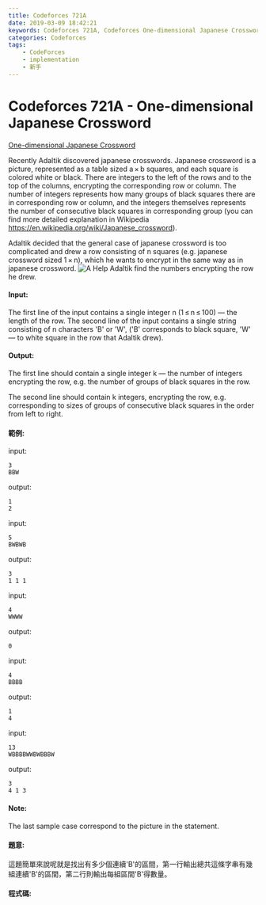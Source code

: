 ```yaml
---
title: Codeforces 721A
date: 2019-03-09 18:42:21
keywords: Codeforces 721A, Codeforces One-dimensional Japanese Crossword
categories: Codeforces
tags:
    - CodeForces
    - implementation
    - 新手  
---
```

# Codeforces 721A - One-dimensional Japanese Crossword
[One-dimensional Japanese Crossword](https://codeforces.com/problemset/problem/721/A)

Recently Adaltik discovered japanese crosswords. Japanese crossword is a picture, represented as a table sized a × b squares, and each square is colored white or black. There are integers to the left of the rows and to the top of the columns, encrypting the corresponding row or column. The number of integers represents how many groups of black squares there are in corresponding row or column, and the integers themselves represents the number of consecutive black squares in corresponding group (you can find more detailed explanation in Wikipedia https://en.wikipedia.org/wiki/Japanese_crossword).
<!-- more -->
Adaltik decided that the general case of japanese crossword is too complicated and drew a row consisting of n squares (e.g. japanese crossword sized 1 × n), which he wants to encrypt in the same way as in japanese crossword.
![A](A.PNG)
Help Adaltik find the numbers encrypting the row he drew.

#### Input:
The first line of the input contains a single integer n (1 ≤ n ≤ 100) — the length of the row. The second line of the input contains a single string consisting of n characters 'B' or 'W', ('B' corresponds to black square, 'W' — to white square in the row that Adaltik drew).

#### Output:
The first line should contain a single integer k — the number of integers encrypting the row, e.g. the number of groups of black squares in the row.

The second line should contain k integers, encrypting the row, e.g. corresponding to sizes of groups of consecutive black squares in the order from left to right.

#### 範例:
input:
```
3
BBW
```
output:
```
1
2 
```
input:
```
5
BWBWB
```
output:
```
3
1 1 1 
```
input:
```
4
WWWW
```
output:
```
0
```
input:
```
4
BBBB
```
output:
```
1
4 
```
input:
```
13
WBBBBWWBWBBBW
```
output:
```
3
4 1 3 
```

#### Note:
The last sample case correspond to the picture in the statement.

#### 題意:
這題簡單來說呢就是找出有多少個連續'B'的區間，第一行輸出總共這條字串有幾組連續'B'的區間，第二行則輸出每組區間'B'得數量。

#### 程式碼:
<script src="https://gist.github.com/Daviswww/b18a15fe05325da585fab6348f062d1c.js"></script>

